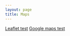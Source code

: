 ```yaml
---
layout: page
title: Maps
---
```


<a href="/maps/test_leaflet.html">Leaflet test</a>
<a href="/maps/test_google.html">Google maps test</a>
